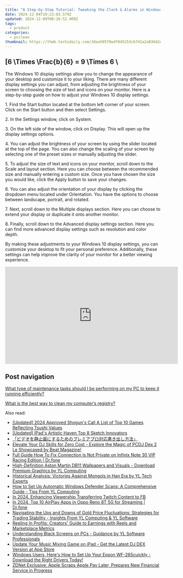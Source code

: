```yaml
---
title: "A Step-by-Step Tutorial: Tweaking the Clock & Alarms in Windows OS with YL Tech Solutions"
date: 2024-12-04T19:23:03.579Z
updated: 2024-12-09T00:26:52.909Z
tags:
  - product
categories:
  - pcclean
thumbnail: https://thmb.techidaily.com/3dae50570edf845253cb7d1a2a03642e6fd28847b0566a64ae5bae28165ba633.jpg
---
```


## \[6 \Times \Frac{b}{6} = 9 \Times 6 \

The Windows 10 display settings allow you to change the appearance of your desktop and customize it to your liking. There are many different display settings you can adjust, from adjusting the brightness of your screen to choosing the size of text and icons on your monitor. Here is a step-by-step guide on how to adjust your Windows 10 display settings. 

1\. Find the Start button located at the bottom left corner of your screen. Click on the Start button and then select Settings.

2\. In the Settings window, click on System.

3\. On the left side of the window, click on Display. This will open up the display settings options. 

4\. You can adjust the brightness of your screen by using the slider located at the top of the page. You can also change the scaling of your screen by selecting one of the preset sizes or manually adjusting the slider.

5\. To adjust the size of text and icons on your monitor, scroll down to the Scale and layout section. Here you can choose between the recommended size and manually entering a custom size. Once you have chosen the size you would like, click the Apply button to save your changes.

6\. You can also adjust the orientation of your display by clicking the dropdown menu located under Orientation. You have the options to choose between landscape, portrait, and rotated.

7\. Next, scroll down to the Multiple displays section. Here you can choose to extend your display or duplicate it onto another monitor.

8\. Finally, scroll down to the Advanced display settings section. Here you can find more advanced display settings such as resolution and color depth. 

By making these adjustments to your Windows 10 display settings, you can customize your desktop to fit your personal preference. Additionally, these settings can help improve the clarity of your monitor for a better viewing experience.

<!-- affiliate ads begin -->
<iframe width="560" height="315" src="https://www.youtube.com/embed/LBCobAYzzcc?si=J3eSTQ3AdyxWAjGo" title="YouTube video player" frameborder="0" allow="accelerometer; autoplay; clipboard-write; encrypted-media; gyroscope; picture-in-picture; web-share" referrerpolicy="strict-origin-when-cross-origin" allowfullscreen></iframe>
<!-- affiliate ads end -->

## Post navigation

[What type of maintenance tasks should I be performing on my PC to keep it running efficiently?](https://tools.techidaily.com/pcclean/products/)

[What is the best way to clean my computer’s registry?](https://tools.techidaily.com/pcclean/products/)

<ins class="adsbygoogle"
     style="display:block"
     data-ad-format="autorelaxed"
     data-ad-client="ca-pub-7571918770474297"
     data-ad-slot="1223367746"></ins>

<ins class="adsbygoogle"
     style="display:block"
     data-ad-client="ca-pub-7571918770474297"
     data-ad-slot="8358498916"
     data-ad-format="auto"
     data-full-width-responsive="true"></ins>

<span class="atpl-alsoreadstyle">Also read:</span>
<div><ul>
<li><a href="https://digital-screen-recording.techidaily.com/updated-2024-approved-shoguns-call-a-list-of-top-10-games-reflecting-tsushi-values/"><u>[Updated] 2024 Approved Shogun's Call A List of Top 10 Games Reflecting Tsushi Values</u></a></li>
<li><a href="https://extra-approaches.techidaily.com/updated-ipads-artistic-haven-top-8-sketch-innovators/"><u>[Updated] IPad's Artistic Haven Top 8 Sketch Innovators</u></a></li>
<li><a href="https://some-knowledge.techidaily.com/44cm44ot44oh44kq44ks6z2z5q2i55s744gr44gz44kl44gf44kb44gu44ox44os44of44ki44ox44ot5aplusplus5bplusc5pu444gn5ye644gx5pa55rov44cn/"><u>「ビデオを静止画にするためのプレミアプロ対応書き出し方法」</u></a></li>
<li><a href="https://win-cloud.techidaily.com/elevate-your-dj-skills-for-zero-cost-explore-the-magic-of-pcdj-dex-2-le-showcased-by-beat-magazine/"><u>Elevate Your DJ Skills for Zero Cost - Explore the Magic of PCDJ Dex 2 Le Showcased by Beat Magazine!</u></a></li>
<li><a href="https://howto.techidaily.com/full-guide-how-to-fix-connection-is-not-private-on-infinix-note-30-vip-racing-edition-drfone-by-drfone-fix-android-problems-fix-android-problems/"><u>Full Guide How To Fix Connection Is Not Private on Infinix Note 30 VIP Racing Edition | Dr.fone</u></a></li>
<li><a href="https://win-cloud.techidaily.com/high-definition-aston-martin-db11-wallpapers-and-visuals-download-premium-graphics-by-yl-computing/"><u>High-Definition Aston Martin DB11 Wallpapers and Visuals - Download Premium Graphics by YL Computing</u></a></li>
<li><a href="https://win-cloud.techidaily.com/historical-analysis-victories-against-mongols-in-han-era-by-yl-tech-experts/"><u>Historical Analysis: Victories Against Mongols in Han Era by YL Tech Experts</u></a></li>
<li><a href="https://win-cloud.techidaily.com/how-to-set-up-automatic-windows-defender-scans-a-comprehensive-guide-tips-from-yl-computing/"><u>How to Set Up Automatic Windows Defender Scans: A Comprehensive Guide - Tips From YL Computing</u></a></li>
<li><a href="https://facebook-clips.techidaily.com/in-2024-enhancing-viewership-transferring-twitch-content-to-fb/"><u>In 2024, Enhancing Viewership Transferring Twitch Content to FB</u></a></li>
<li><a href="https://screen-mirror.techidaily.com/in-2024-top-10-airplay-apps-in-oppo-reno-8t-5g-for-streaming-drfone-by-drfone-android/"><u>In 2024, Top 10 AirPlay Apps in Oppo Reno 8T 5G for Streaming | Dr.fone</u></a></li>
<li><a href="https://win-cloud.techidaily.com/navigating-the-ups-and-downs-of-gold-price-fluctuations-strategies-for-trading-stability-insights-from-yl-computing-and-yl-software/"><u>Navigating the Ups and Downs of Gold Price Fluctuations: Strategies for Trading Stability - Insights From YL Computing & YL Software</u></a></li>
<li><a href="https://facebook.techidaily.com/reeling-in-profits-creators-guide-to-earnings-with-reels-and-marketplace-metrics/"><u>Reeling In Profits: Creators' Guide to Earnings with Reels and Marketplace Metrics</u></a></li>
<li><a href="https://win-cloud.techidaily.com/understanding-black-screens-on-pcs-guidance-by-yl-software-professionals/"><u>Understanding Black Screens on PCs - Guidance by YL Software Professionals</u></a></li>
<li><a href="https://win-cloud.techidaily.com/update-your-music-mixing-game-on-ipad-get-the-latest-dj-dex-version-at-app-store/"><u>Update Your Music Mixing Game on iPad - Get the Latest DJ DEX Version at App Store</u></a></li>
<li><a href="https://hardware-help.techidaily.com/windows-users-heres-how-to-set-up-your-epson-wf-265cuickly-download-the-right-drivers-today/"><u>Windows Users, Here's How to Set Up Your Epson WF-265cuickly - Download the Right Drivers Today!</u></a></li>
<li><a href="https://techtrends.techidaily.com/zdnet-exclusive-apple-scraps-apple-pay-later-prepares-new-financial-service-in-progress/"><u>ZDNet Exclusive: Apple Scraps Apple Pay Later, Prepares New Financial Service in Progress</u></a></li>
</ul></div>


